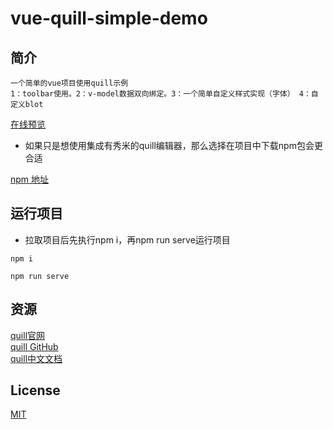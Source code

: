 # vue-quill-simple-demo

## 简介
```
一个简单的vue项目使用quill示例
1：toolbar使用。2：v-model数据双向绑定。3：一个简单自定义样式实现（字体） 4：自定义blot
```
<a href="https://font-size.github.io/vue-quill-simple-demo/dist/index.html" target="_blank">在线预览</a>

  * 如果只是想使用集成有秀米的quill编辑器，那么选择在项目中下载npm包会更合适

<a href="https://www.npmjs.com/package/vue-quill-xiumi" target="_blank">npm 地址</a>

## 运行项目
  * 拉取项目后先执行npm i，再npm run serve运行项目
```
npm i

npm run serve
```  

## 资源

<a href="https://quilljs.com" target="_blank">quill官网</a><br>
<a href="https://github.com/quilljs/quill" target="_blank">quill GitHub</a><br>
<a href="https://www.kancloud.cn/liuwave/quill/1409423" target="_blank">quill中文文档</a><br>

## License

<a href="https://opensource.org/licenses/MIT" target="_blank">MIT</a>

